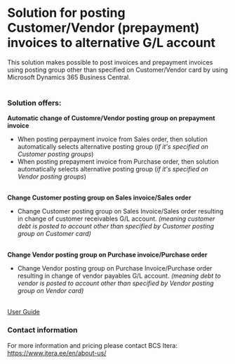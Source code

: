 # Solution for posting Customer/Vendor (prepayment) invoices to alternative G/L account
This solution makes possible to post invoices and prepayment invoices using posting group other than specified on Customer/Vendor card by using Microsoft Dynamics 365 Business Central.
<br><br>

### Solution offers:
**Automatic change of Customre/Vendor posting group on prepayment invoice**
- When posting perpayment invoice from Sales order, then solution automatically selects alternative posting group (*if it's specified on Customer posting groups*)
- When posting prepayment invoice from Purchase order, then solution automatically selects alternative posting group (*if it's specified on Vendor posting groups*)
<br><br>

**Change Customer posting group on Sales invoice/Sales order**
- Change Customer posting group on Sales Invoice/Sales order resulting in change of customer receivables G/L account. *(meaning customer debt is posted to account other than specified by Customer posting group on Customer card)*
<br><br>

**Change Vendor posting group on Purchase invoice/Purchase order**
- Change Vendor posting group on Purchase Invoice/Purchase order resulting in change of vendor payables G/L account. *(meaning debt to vendor is posted to account other than specified by Vendor posting group on Vendor card)*
<br><br>


[User Guide](help.md)

### Contact information
For more information and pricing please contact BCS Itera:<br>
<a href="https://www.itera.ee/en/about-us/" target="_blank">https://www.itera.ee/en/about-us/</a>
